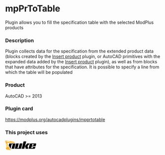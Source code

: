 # mpPrToTable
Plugin allows you to fill the specification table with the selected ModPlus products
### Description ###
Plugin collects data for the specification from the extended product data (blocks created by the [Insert product](https://modplus.org/autocadplugins/mpproductinsert) plugin, or AutoCAD primitives with the expanded data added by the [Insert product](https://modplus.org/autocadplugins/mpproductinsert) plugin), as well as from blocks that have attributes for the specification. It is possible to specify a line from which the table will be populated
### Product ###
AutoCAD >= 2013
### Plugin card ###
https://modplus.org/autocadplugins/mpprtotable
### This project uses

[<img align="left" src="https://raw.githubusercontent.com/ModPlus-Software/Documentation/master/Images/nuke-logo-small.png" />](https://nuke.build/)